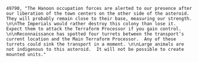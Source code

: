 ﻿```text
49790, "The Hanoon occupation forces are alerted to our presence after our liberation of the town centers on the other side of the asteroid.  They will probably remain close to their base, measuring our strength. \n\nThe Imperials would rather destroy this colony than lose it.  Expect them to attack the Terraform Processor if you gain control. \n\nReconnaissance has spotted four turrets between the transport’s current location and the Main Terraform Processor.  Any of these turrets could sink the transport in a moment. \n\nLarge animals are not indigenous to this asteroid.  It will not be possible to create mounted units."
```